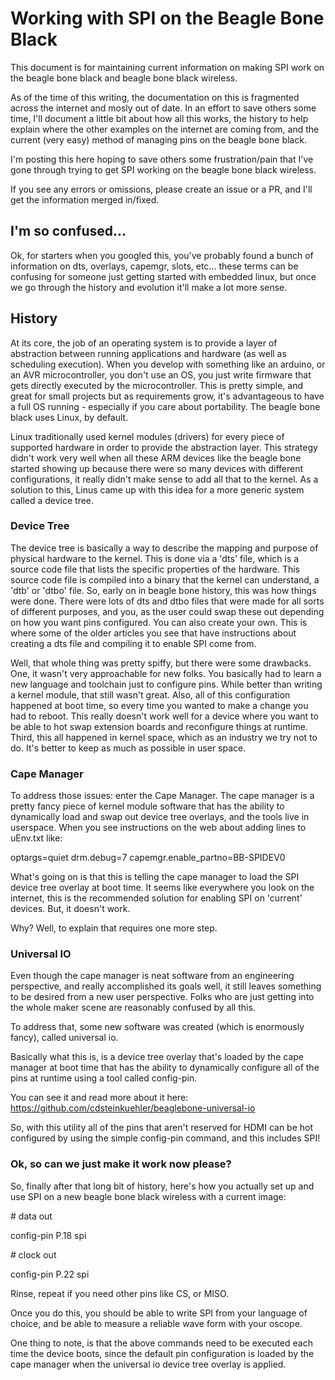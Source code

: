 # Working with SPI on the Beagle Bone Black
This document is for maintaining current information on making SPI work on the beagle bone black and beagle bone black wireless.

As of the time of this writing, the documentation on this is fragmented across the internet and mosly out of date. In an effort to save others some time, I'll document a little bit about how all this works, the history to help explain where the other examples on the internet are coming from, and the current (very easy) method of managing pins on the beagle bone black.

I'm posting this here hoping to save others some frustration/pain that I've gone through trying to get SPI working on the beagle bone black wireless.

If you see any errors or omissions, please create an issue or a PR, and I'll get the information merged in/fixed.

## I'm so confused...
Ok, for starters when you googled this, you've probably found a bunch of information on dts, overlays, capemgr, slots, etc... these terms can be confusing for someone just getting started with embedded linux, but once we go through the history and evolution it'll make a lot more sense.

## History
At its core, the job of an operating system is to provide a layer of abstraction between running applications and hardware (as well as scheduling execution). When you develop with something like an arduino, or an AVR microcontroller, you don't use an OS, you just write firmware that gets directly executed by the microcontroller. This is pretty simple, and great for small projects but as requirements grow, it's advantageous to have a full OS running - especially if you care about portability. The beagle bone black uses Linux, by default.

Linux traditionally used kernel modules (drivers) for every piece of supported hardware in order to provide the abstraction layer. This strategy didn't work very well when all these ARM devices like the beagle bone started showing up because there were so many devices with different configurations, it really didn't make sense to add all that to the kernel. As a solution to this, Linus came up with this idea for a more generic system called a device tree.

### Device Tree
The device tree is basically a way to describe the mapping and purpose of physical hardware to the kernel. This is done via a 'dts' file, which is a source code file that lists the specific properties of the hardware. This source code file is compiled into a binary that the kernel can understand, a 'dtb' or 'dtbo' file. So, early on in beagle bone history, this was how things were done. There were lots of dts and dtbo files that were made for all sorts of different purposes, and you, as the user could swap these out depending on how you want pins configured. You can also create your own. This is where some of the older articles you see that have instructions about creating a dts file and compiling it to enable SPI come from.

Well, that whole thing was pretty spiffy, but there were some drawbacks. One, it wasn't very approachable for new folks. You basically had to learn a new language and toolchain just to configure pins. While better than writing a kernel module, that still wasn't great. Also, all of this configuration happened at boot time, so every time you wanted to make a change you had to reboot. This really doesn't work well for a device where you want to be able to hot swap extension boards and reconfigure things at runtime. Third, this all happened in kernel space, which as an industry we try not to do. It's better to keep as much as possible in user space.

### Cape Manager
To address those issues: enter the Cape Manager. The cape manager is a pretty fancy piece of kernel module software that has the ability to dynamically load and swap out device tree overlays, and the tools live in userspace. When you see instructions on the web about adding lines to uEnv.txt like:

optargs=quiet drm.debug=7 capemgr.enable_partno=BB-SPIDEV0

What's going on is that this is telling the cape manager to load the SPI device tree overlay at boot time. It seems like everywhere you look on the internet, this is the recommended solution for enabling SPI on 'current' devices. But, it doesn't work.

Why? Well, to explain that requires one more step.

### Universal IO
Even though the cape manager is neat software from an engineering perspective, and really accomplished its goals well, it still leaves something to be desired from a new user perspective. Folks who are just getting into the whole maker scene are reasonably confused by all this.

To address that, some new software was created (which is enormously fancy), called universal io.

Basically what this is, is a device tree overlay that's loaded by the cape manager at boot time that has the ability to dynamically configure all of the pins at runtime using a tool called config-pin.

You can see it and read more about it here: https://github.com/cdsteinkuehler/beaglebone-universal-io

So, with this utility all of the pins that aren't reserved for HDMI can be hot configured by using the simple config-pin command, and this includes SPI!

### Ok, so can we just make it work now please?
So, finally after that long bit of history, here's how you actually set up and use SPI on a new beagle bone black wireless with a current image:

&#35; data out

config-pin P.18 spi

&#35; clock out

config-pin P.22 spi

Rinse, repeat if you need other pins like CS, or MISO.

Once you do this, you should be able to write SPI from your language of choice, and be able to measure a reliable wave form with your oscope.

One thing to note, is that the above commands need to be executed each time the device boots, since the default pin configuration is loaded by the cape manager when the universal io device tree overlay is applied.



